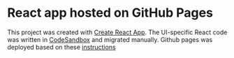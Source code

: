 # React app hosted on GitHub Pages

This project was created with [Create React App](https://github.com/facebook/create-react-app).
The UI-specific React code was written in [CodeSandbox](https://codesandbox.io/s/select-package-test-forked-liyr9k) and migrated manually.
Github pages was deployed based on these [instructions](https://github.com/gitname/react-gh-pages)
